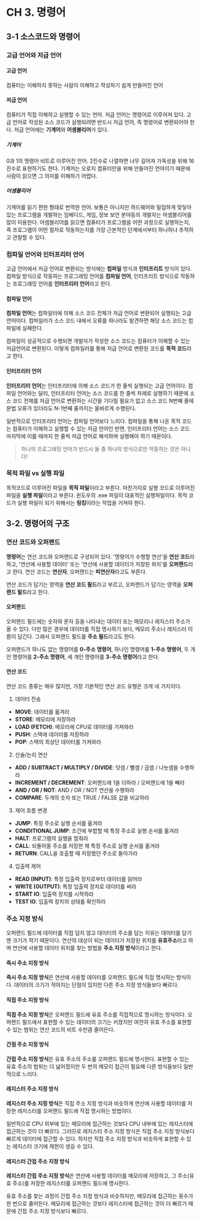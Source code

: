 # CH 3. 명령어

## 3-1 소스코드와 명령어

### 고급 언어와 저급 언어

#### 고급 언어

컴퓨터는 이해하지 못하는 사람이 이해하고 작성하기 쉽게 만들어진 언어

#### 저급 언어

컴퓨터가 직접 이해하고 실행할 수 있는 언어. 저급 언어는 명령어로 이루어져 있다. 고급 언어로 작성된 소스 코드가 실행되려면 반드시 저급 언어, 즉 명령어로 변환되어야 한다. 저급 언어에는 **기계어**와 **어셈블리어**가 있다.

##### 기계어

0과 1의 명령어 비트로 이루어진 언어. 2진수로 나열하면 너무 길어져 가독성을 위해 16진수로 표현하기도 한다. 기계어는 오로지 컴퓨터만을 위해 만들어진 언어이기 때문에 사람이 읽으면 그 의미를 이해하기 어렵다.

##### 어셈블리어

기계어를 읽기 편한 형태로 번역한 언어. 보통은 아니지만 하드웨어와 밀접하게 맞닿아 있는 프로그램을 개발하는 임베디드, 게임, 정보 보안 분야등의 개발자는 어셈블리어를 많이 이용한다. 어셈블리어를 읽으면 컴퓨터가 프로그램을 어떤 과정으로 실행하는지, 즉 프로그램이 어떤 절차로 작동하는지를 가장 근본적인 단계에서부터 하나하나 추적하고 관찰할 수 있다.

### 컴파일 언어와 인터프리터 언어

고급 언어에서 저급 언어로 변환되는 방식에는 **컴파일** 방식과 **인터프리트** 방식이 있다. 컴파일 방식으로 작동하는 프로그래밍 언어를 **컴파일 언어**, 인터프리트 방식으로 작동하는 프로그래밍 언어를 **인터프리터 언어**라고 한다.

#### 컴파일 언어

**컴파일 언어**는 컴파일러에 의해 소스 코드 전체가 저급 언어로 변환되어 실행되는 고급 언어이다. 컴파일러가 소스 코드 내에서 오류를 하나라도 발견하면 해당 소스 코드는 컴파일에 실패한다.

컴파일이 성공적으로 수행되면 개발자가 작성한 소스 코드는 컴퓨터가 이해할 수 있는 저급언어로 변환된다. 이렇게 컴파일러를 통해 저급 언어로 변환된 코드를 **목적 코드**라고 한다.

#### 인터프리터 언어

**인터프리터 언어**는 인터프리터에 의해 소스 코드가 한 줄씩 실행되는 고급 언어이다. 컴파일 언어와는 달리, 인터프리터 언어는 소스 코드를 한 줄씩 차례로 실행하기 때문에 소스 코드 전체를 저급 언어로 변환하는 시간을 기다릴 필요가 없고 소스 코드 N번째 줄에 문법 오류가 있더라도 N-1번째 줄까지는 올바르게 수행된다.

일반적으로 인터프리터 언어는 컴파일 언어보다 느리다. 컴파일을 통해 나온 목적 코드는 컴퓨터가 이해하고 실행할 수 있는 저급 언어인 반면, 인터프리터 언어는 소스 코드 마지막에 이를 때까지 한 줄씩 저급 언어로 해석하며 실행해야 하기 때문이다.

> 하나의 프로그래밍 언어가 반드시 둘 중 하나의 방식으로만 작동하는 것은 아니다!

### 목적 파일 vs 실행 파일

목적코드로 이루어진 파일을 **목적 파일**이라고 부른다. 마찬가지로 실행 코드로 이루어진 파일을 **실행 파일**이라고 부른다. 윈도우의 .exe 파일이 대표적인 실행파일이다. 목적 코드가 실행 파일이 되기 위해서는 **링킹**이라는 작업을 거쳐야 한다.

## 3-2. 명령어의 구조

### 연산 코드와 오퍼랜드

**명령어**는 연산 코드와 오퍼랜드로 구성되어 있다. '명령어가 수행할 연산'을 **연산 코드**라 하고, '연산에 사용할 데이터' 또는 '연산에 사용할 데이터가 저장된 위치'를 **오퍼랜드**라고 한다. 연산 코드는 **연산자**, 오퍼랜드는 **피연산자**라고도 부른다.

연산 코드가 담기는 영역을 **연산 코드 필드**라고 부르고, 오퍼랜드가 담기는 영역을 **오퍼랜드 필드**라고 한다.

#### 오퍼랜드

오퍼랜드 필드에는 숫자와 문자 등을 나타내는 데이터 또는 메모리나 레지스터 주소가 올 수 있다. 다만 많은 경우에 데이터를 직접 명시하기 보다, 메모리 주소나 레지스터 이름이 담긴다. 그래서 오퍼랜드 필드를 **주소 필드**라고도 한다.

오퍼랜드가 하나도 없는 명령어를 **0-주소 명령어**, 하나인 명령어를 **1-주소 명령어**, 두 개인 명령어를 **2-주소 명령어**, 세 개인 명령어를 **3-주소 명령어**라고 한다.

#### 연산 코드

연산 코드 종류는 매우 많지만, 가장 기본적인 연산 코드 유형은 크게 네 가지이다.

1. 데이터 전송

- **MOVE**: 데이터를 옮겨라
- **STORE**: 메모리에 저장하라
- **LOAD (FETCH)**: 메모리에 CPU로 데이터를 가져와라
- **PUSH**: 스택에 데이터를 저장하라
- **POP**: 스택의 최상단 데이터를 가져와라

2. 산술/논리 연산

- **ADD / SUBTRACT / MULTIPLY / DIVIDE**: 덧셈 / 뺼셈 / 곱셈 / 나눗셈을 수행하라
- **INCREMENT / DECREMENT**: 오퍼랜드에 1을 더하라 / 오퍼랜드에 1을 빼라
- **AND / OR / NOT**: AND / OR / NOT 연산을 수행하라
- **COMPARE**: 두개의 숫자 또는 TRUE / FALSE 값을 비교하라

3. 제어 흐름 변경

- **JUMP**: 특정 주소로 실행 순서를 옮겨라
- **CONDITIONAL JUMP**: 조건에 부합할 때 특정 주소로 실행 순서를 옮겨라
- **HALT**: 프로그램의 실행을 멈춰라
- **CALL**: 되돌아올 주소를 저장한 채 특정 주소로 실행 순서를 옮겨라
- **RETURN**: CALL을 호출할 때 저장했던 주소로 돌아가라

4. 입출력 제어

- **READ (INPUT)**: 특정 입출력 장치로부터 데이터를 읽어라
- **WRITE (OUTPUT)**: 특정 입출력 장치로 데이터를 써라
- **START IO**: 입출력 장치를 시작하라
- **TEST IO**: 입출력 장치의 상태를 확인하라

### 주소 지정 방식

오퍼랜드 필드에 데이터를 직접 담지 않고 데이터의 주소를 담는 이유는 데이터를 담기엔 크기가 작기 때문이다. 연산의 대상이 되는 데이터가 저장된 위치를 **유효주소**라고 하며 연산에 사용할 데이터 위치를 찾는 방법을 **주소 지정 방식**이라고 한다.

#### 즉시 주소 지정 방식

**즉시 주소 지정 방식**은 연산에 사용할 데이터를 오퍼랜드 필드에 직접 명시하는 방식이다. 데이터의 크기가 작아지는 단점이 있지만 다른 주소 지정 방식들보다 빠르다.

#### 직접 주소 지정 방식

**직접 주소 지정 방식**은 오퍼랜드 필드에 유효 주소를 직접적으로 명시하는 방식이다. 오퍼랜드 필드에서 표현할 수 있는 데이터의 크기는 커졌지만 여전히 유효 주소를 표현할 수 있는 범위는 연산 코드의 비트 수만큼 줄어든다.

#### 간점 주소 지정 방식

**간접 주소 지정 방식**은 유효 주소의 주소를 오퍼랜드 필드에 명시한다. 표현할 수 있는 유효 주소의 범위는 더 넓어졌지만 두 번의 메모리 접근이 필요해 다른 방식들보다 일반적으로 느리다.

#### 레지스터 주소 지정 방식

**레지스터 주소 지정 방식**은 직접 주소 지정 방식과 비슷하게 연산에 사용할 데이터를 저장한 레지스터를 오퍼랜드 필드에 직접 명시하는 방법이다.

일반적으로 CPU 외부에 있는 메모리에 접근하는 것보다 CPU 내부에 있는 레지스터에 접근하는 것이 더 빠르다. 그러므로 레지스터 주소 지정 방식은 직접 주소 지정 방식보다 빠르게 데이터에 접근할 수 있다. 하지만 직접 주소 지정 방식과 비슷하게 표현할 수 있는 레지스터 크기에 제한이 생길 수 있다.

#### 레지스터 간접 주소 지정 방식

**레지스터 간접 주소 지정 방식**은 연산에 사용할 데이터를 메모리에 저장하고, 그 주소(유효 주소)를 저장한 레지스터를 오퍼랜드 필드에 명시한다.

유효 주소를 찾는 과정이 간접 주소 지정 방식과 비슷하지만, 메모리에 접근하는 횟수가 한 번으로 줄어든다. 메모리에 접근하는 것보다 레지스터에 접근하는 것이 더 빠르기 때문에 간접 주소 지정 방식보다 빠르다.
